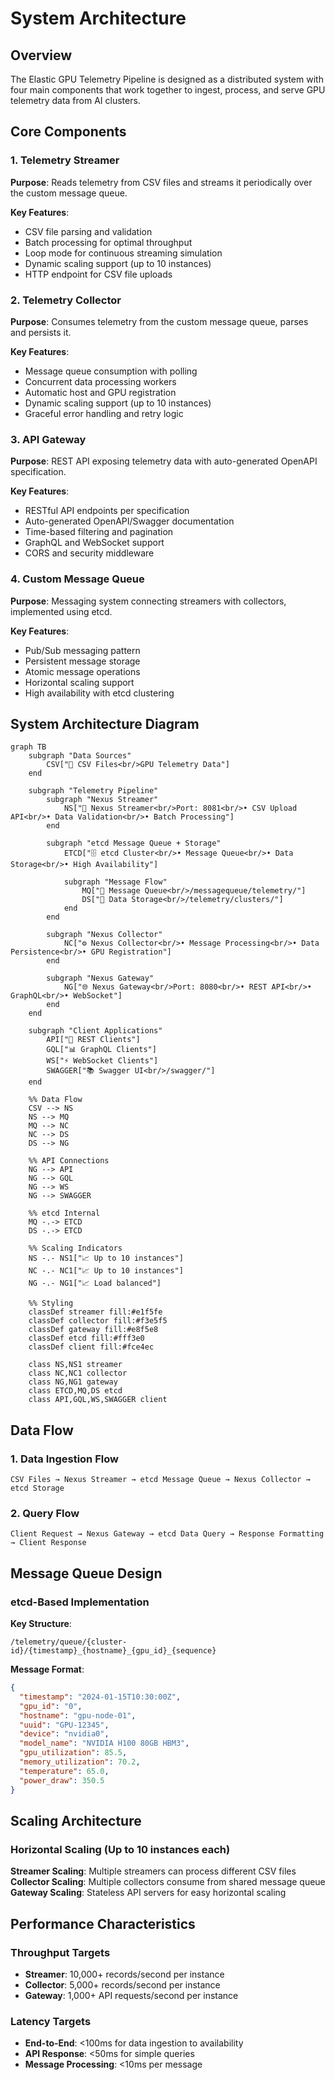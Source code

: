 # System Architecture

## Overview

The Elastic GPU Telemetry Pipeline is designed as a distributed system with four main components that work together to ingest, process, and serve GPU telemetry data from AI clusters.

## Core Components

### 1. Telemetry Streamer
**Purpose**: Reads telemetry from CSV files and streams it periodically over the custom message queue.

**Key Features**:
- CSV file parsing and validation
- Batch processing for optimal throughput
- Loop mode for continuous streaming simulation
- Dynamic scaling support (up to 10 instances)
- HTTP endpoint for CSV file uploads

### 2. Telemetry Collector
**Purpose**: Consumes telemetry from the custom message queue, parses and persists it.

**Key Features**:
- Message queue consumption with polling
- Concurrent data processing workers
- Automatic host and GPU registration
- Dynamic scaling support (up to 10 instances)
- Graceful error handling and retry logic

### 3. API Gateway
**Purpose**: REST API exposing telemetry data with auto-generated OpenAPI specification.

**Key Features**:
- RESTful API endpoints per specification
- Auto-generated OpenAPI/Swagger documentation
- Time-based filtering and pagination
- GraphQL and WebSocket support
- CORS and security middleware

### 4. Custom Message Queue
**Purpose**: Messaging system connecting streamers with collectors, implemented using etcd.

**Key Features**:
- Pub/Sub messaging pattern
- Persistent message storage
- Atomic message operations
- Horizontal scaling support
- High availability with etcd clustering

## System Architecture Diagram

```mermaid
graph TB
    subgraph "Data Sources"
        CSV["📄 CSV Files<br/>GPU Telemetry Data"]
    end
    
    subgraph "Telemetry Pipeline"
        subgraph "Nexus Streamer"
            NS["🔄 Nexus Streamer<br/>Port: 8081<br/>• CSV Upload API<br/>• Data Validation<br/>• Batch Processing"]
        end
        
        subgraph "etcd Message Queue + Storage"
            ETCD["🗄️ etcd Cluster<br/>• Message Queue<br/>• Data Storage<br/>• High Availability"]
            
            subgraph "Message Flow"
                MQ["📨 Message Queue<br/>/messagequeue/telemetry/"]
                DS["💾 Data Storage<br/>/telemetry/clusters/"]
            end
        end
        
        subgraph "Nexus Collector"
            NC["⚙️ Nexus Collector<br/>• Message Processing<br/>• Data Persistence<br/>• GPU Registration"]
        end
        
        subgraph "Nexus Gateway"
            NG["🌐 Nexus Gateway<br/>Port: 8080<br/>• REST API<br/>• GraphQL<br/>• WebSocket"]
        end
    end
    
    subgraph "Client Applications"
        API["🔌 REST Clients"]
        GQL["📊 GraphQL Clients"]
        WS["⚡ WebSocket Clients"]
        SWAGGER["📚 Swagger UI<br/>/swagger/"]
    end
    
    %% Data Flow
    CSV --> NS
    NS --> MQ
    MQ --> NC
    NC --> DS
    DS --> NG
    
    %% API Connections
    NG --> API
    NG --> GQL
    NG --> WS
    NG --> SWAGGER
    
    %% etcd Internal
    MQ -.-> ETCD
    DS -.-> ETCD
    
    %% Scaling Indicators
    NS -.- NS1["📈 Up to 10 instances"]
    NC -.- NC1["📈 Up to 10 instances"]
    NG -.- NG1["📈 Load balanced"]
    
    %% Styling
    classDef streamer fill:#e1f5fe
    classDef collector fill:#f3e5f5
    classDef gateway fill:#e8f5e8
    classDef etcd fill:#fff3e0
    classDef client fill:#fce4ec
    
    class NS,NS1 streamer
    class NC,NC1 collector
    class NG,NG1 gateway
    class ETCD,MQ,DS etcd
    class API,GQL,WS,SWAGGER client
```

## Data Flow

### 1. Data Ingestion Flow
```
CSV Files → Nexus Streamer → etcd Message Queue → Nexus Collector → etcd Storage
```

### 2. Query Flow
```
Client Request → Nexus Gateway → etcd Data Query → Response Formatting → Client Response
```

## Message Queue Design

### etcd-Based Implementation

**Key Structure**:
```
/telemetry/queue/{cluster-id}/{timestamp}_{hostname}_{gpu_id}_{sequence}
```

**Message Format**:
```json
{
  "timestamp": "2024-01-15T10:30:00Z",
  "gpu_id": "0",
  "hostname": "gpu-node-01",
  "uuid": "GPU-12345",
  "device": "nvidia0",
  "model_name": "NVIDIA H100 80GB HBM3",
  "gpu_utilization": 85.5,
  "memory_utilization": 70.2,
  "temperature": 65.0,
  "power_draw": 350.5
}
```

## Scaling Architecture

### Horizontal Scaling (Up to 10 instances each)

**Streamer Scaling**: Multiple streamers can process different CSV files
**Collector Scaling**: Multiple collectors consume from shared message queue  
**Gateway Scaling**: Stateless API servers for easy horizontal scaling

## Performance Characteristics

### Throughput Targets
- **Streamer**: 10,000+ records/second per instance
- **Collector**: 5,000+ records/second per instance
- **Gateway**: 1,000+ API requests/second per instance

### Latency Targets
- **End-to-End**: <100ms for data ingestion to availability
- **API Response**: <50ms for simple queries
- **Message Processing**: <10ms per message

